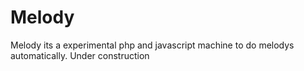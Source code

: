 # Melody
Melody its a experimental php and javascript machine to do melodys automatically. Under construction
